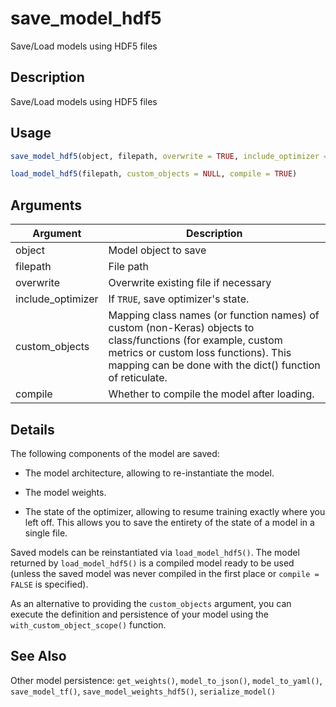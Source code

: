 # save_model_hdf5


Save/Load models using HDF5 files




## Description

Save/Load models using HDF5 files





## Usage
```r
save_model_hdf5(object, filepath, overwrite = TRUE, include_optimizer = TRUE)

load_model_hdf5(filepath, custom_objects = NULL, compile = TRUE)
```




## Arguments


Argument      |Description
------------- |----------------
object | Model object to save
filepath | File path
overwrite | Overwrite existing file if necessary
include_optimizer | If ``TRUE``, save optimizer's state.
custom_objects | Mapping class names (or function names) of custom (non-Keras) objects to class/functions (for example, custom metrics or custom loss functions). This mapping can be done with the dict() function of reticulate.
compile | Whether to compile the model after loading.




## Details

The following components of the model are saved:


*  The model architecture, allowing to re-instantiate the model.

*  The model weights.

*  The state of the optimizer, allowing to resume training exactly where you
left off.
This allows you to save the entirety of the state of a model
in a single file.


Saved models can be reinstantiated via ``load_model_hdf5()``. The model returned by
``load_model_hdf5()`` is a compiled model ready to be used (unless the saved model
was never compiled in the first place or ``compile = FALSE`` is specified).

As an alternative to providing the ``custom_objects`` argument, you can
execute the definition and persistence of your model using the
`with_custom_object_scope()` function.







## See Also

Other model persistence: 
`get_weights()`,
`model_to_json()`,
`model_to_yaml()`,
`save_model_tf()`,
`save_model_weights_hdf5()`,
`serialize_model()`




